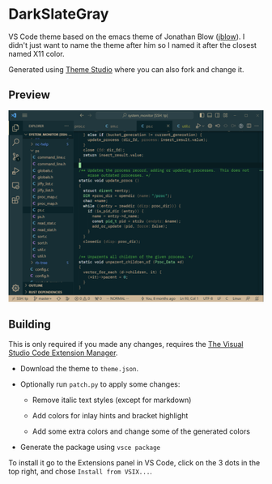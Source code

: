 # DarkSlateGray

VS Code theme based on the emacs theme of Jonathan Blow ([jblow](https://www.youtube.com/@jblow888)).
I didn't just want to name the theme after him so I named it after the closest named X11 color.

Generated using [Theme Studio](https://themes.vscode.one/theme/jjxyz/qR9dnyAe) where you can also fork and change it.

## Preview

![Preview](https://github.com/JaMo42/DarkSlateGray-theme/blob/main/preview.png)

## Building

This is only required if you made any changes,
requires the [The Visual Studio Code Extension Manager](https://github.com/microsoft/vscode-vsce).

- Download the theme to `theme.json`.

- Optionally run `patch.py` to apply some changes:

    - Remove italic text styles (except for markdown)

    - Add colors for inlay hints and bracket highlight

    - Add some extra colors and change some of the generated colors

- Generate the package using `vsce package`

To install it go to the Extensions panel in VS Code, click on the 3 dots in the top right, and chose `Install from VSIX...`.
